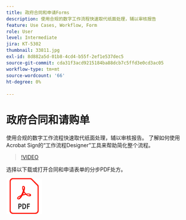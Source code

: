 ```yaml
---
title: 政府合同和申请Forms
description: 使用合规的数字工作流程快速取代纸面处理，辅以审核报告
feature: Use Cases, Workflow, Form
role: User
level: Intermediate
jira: KT-5302
thumbnail: 33811.jpg
exl-id: 8d882a5d-01b8-4cd4-b55f-2ef1e537dec5
source-git-commit: cda31f3acd9215184ba88dcb7c5ffd3e0cd3ac05
workflow-type: tm+mt
source-wordcount: '66'
ht-degree: 0%

---
```


# 政府合同和请购单

使用合规的数字工作流程快速取代纸面处理，辅以审核报告。 了解如何使用Acrobat Sign的“工作流程Designer”工具来帮助简化整个流程。

>[!VIDEO](https://video.tv.adobe.com/v/3448061?quality=12&learn=on&hidetitle=true&captions=chi_hans)

选择以下载或打开合同和申请表单的分步PDF处方。

[![下载PDF配方](../assets/acrobat_PDF_96.png)](../assets/UseCaseRecipe-EN-UsingWorkflowDesigner.pdf)
